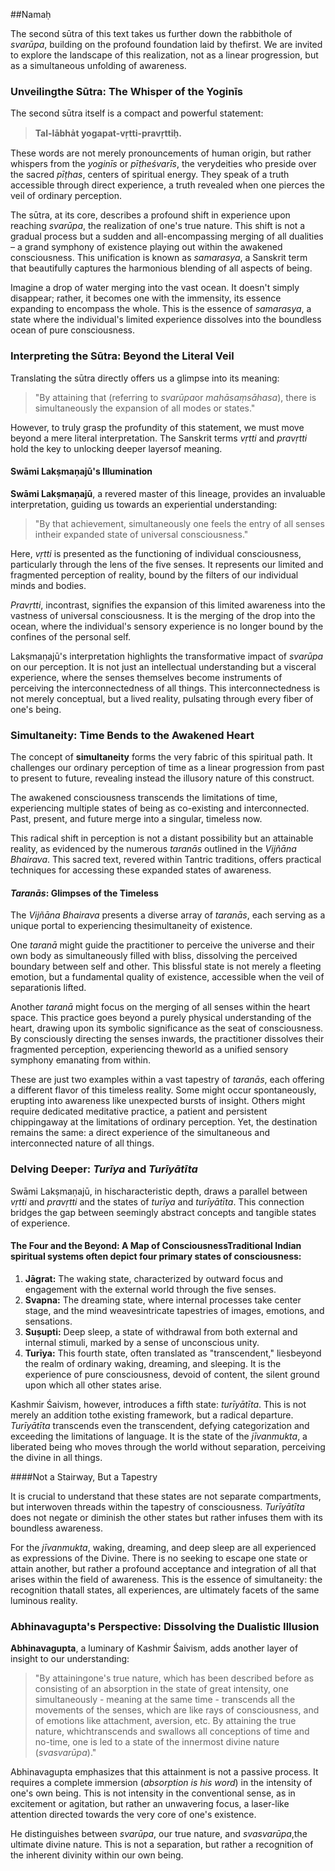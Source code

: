 ##Namaḥ

The second sūtra of this text takes us further down the rabbithole of *svarūpa*, building on the profound foundation laid by thefirst. We are invited to explore the landscape of this realization, not as a linear progression, but as a simultaneous unfolding of awareness.

### Unveilingthe Sūtra: The Whisper of the Yoginīs

The second sūtra itself is a compact and powerful statement:

> **Tal-lābha̍t yogapat-vṛtti-pravṛttiḥ.**

These words are not merely pronouncements of human origin, but rather whispers from the *yoginīs* or *pīṭheśvarīs*, the verydeities who preside over the sacred *pīṭhas*, centers of spiritual energy. They speak of a truth accessible through direct experience, a truth revealed when one pierces the veil of ordinary perception.

The sūtra, at its core, describes a profound shift in experience upon reaching *svarūpa*, the realization of one's true nature. This shift is not a gradual process but a sudden and all-encompassing merging of all dualities – a grand symphony of existence playing out within the awakened consciousness. This unification is known as *samarasya*, a Sanskrit term that beautifully captures the harmonious blending of all aspects of being.

Imagine a drop of water merging into the vast ocean. It doesn't simply disappear; rather, it becomes one with the immensity, its essence expanding to encompass the whole. This is the essence of *samarasya*, a state where the individual's limited experience dissolves into the boundless ocean of pure consciousness.

### Interpreting the Sūtra: Beyond the Literal Veil

Translating the sūtra directly offers us a glimpse into its meaning:

> "By attaining that (referring to *svarūpa*or *mahāsaṃsāhasa*), there is simultaneously the expansion of all modes or states."

However, to truly grasp the profundity of this statement, we must move beyond a mere literal interpretation. The Sanskrit terms *vṛtti* and *pravṛtti* hold the key to unlocking deeper layersof meaning.

#### Swāmi Lakṣmaṇajū's Illumination

**Swāmi Lakṣmaṇajū**, a revered master of this lineage, provides an invaluable interpretation, guiding us towards an experiential understanding:

> "By that achievement, simultaneously one feels the entry of all senses intheir expanded state of universal consciousness."

Here, *vṛtti* is presented as the functioning of individual consciousness, particularly through the lens of the five senses. It represents our limited and fragmented perception of reality, bound by the filters of our individual minds and bodies. 

*Pravṛtti*, incontrast, signifies the expansion of this limited awareness into the vastness of universal consciousness. It is the merging of the drop into the ocean, where the individual's sensory experience is no longer bound by the confines of the personal self.

Lakṣmaṇajū's interpretation highlights the transformative impact of *svarūpa* on our perception. It is not just an intellectual understanding but a visceral experience, where the senses themselves become instruments of perceiving the interconnectedness of all things. This interconnectedness is not merely conceptual, but a lived reality, pulsating through every fiber of one's being.

### Simultaneity: Time Bends to the Awakened Heart

The concept of **simultaneity** forms the very fabric of this spiritual path. It challenges our ordinary perception of time as a linear progression from past to present to future, revealing instead the illusory nature of this construct. 

The awakened consciousness transcends the limitations of time, experiencing multiple states of being as co-existing and interconnected. Past, present, and future merge into a singular, timeless now.

This radical shift in perception is not a distant possibility but an attainable reality, as evidenced by the numerous *taranās* outlined in the *Vijñāna Bhairava*. This sacred text, revered within Tantric traditions, offers practical techniques for accessing these expanded states of awareness.

#### *Taranās*: Glimpses of the Timeless

The *Vijñāna Bhairava* presents a diverse array of *taranās*, each serving as a unique portal to experiencing thesimultaneity of existence. 

One *taranā* might guide the practitioner to perceive the universe and their own body as simultaneously filled with bliss, dissolving the perceived boundary between self and other. This blissful state is not merely a fleeting emotion, but a fundamental quality of existence, accessible when the veil of separationis lifted.

Another *taranā* might focus on the merging of all senses within the heart space. This practice goes beyond a purely physical understanding of the heart, drawing upon its symbolic significance as the seat of consciousness. By consciously directing the senses inwards, the practitioner dissolves their fragmented perception, experiencing theworld as a unified sensory symphony emanating from within.

These are just two examples within a vast tapestry of *taranās*, each offering a different flavor of this timeless reality. Some might occur spontaneously, erupting into awareness like unexpected bursts of insight. Others might require dedicated meditative practice, a patient and persistent chippingaway at the limitations of ordinary perception. Yet, the destination remains the same: a direct experience of the simultaneous and interconnected nature of all things.

### Delving Deeper: *Turīya* and *Turīyātīta*

Swāmi Lakṣmaṇajū, in hischaracteristic depth, draws a parallel between *vṛtti* and *pravṛtti* and the states of *turīya* and *turīyātīta*. This connection bridges the gap between seemingly abstract concepts and tangible states of experience.

#### The Four and the Beyond: A Map of ConsciousnessTraditional Indian spiritual systems often depict four primary states of consciousness:

1. **Jāgrat:** The waking state, characterized by outward focus and engagement with the external world through the five senses. 
2. **Svapna:** The dreaming state, where internal processes take center stage, and the mind weavesintricate tapestries of images, emotions, and sensations.
3. **Suṣupti:** Deep sleep, a state of withdrawal from both external and internal stimuli, marked by a sense of unconscious unity.
4. **Turīya:** This fourth state, often translated as "transcendent," liesbeyond the realm of ordinary waking, dreaming, and sleeping. It is the experience of pure consciousness, devoid of content, the silent ground upon which all other states arise.

Kashmir Śaivism, however, introduces a fifth state: *turīyātīta*. This is not merely an addition tothe existing framework, but a radical departure. *Turīyātīta* transcends even the transcendent, defying categorization and exceeding the limitations of language. It is the state of the *jīvanmukta*, a liberated being who moves through the world without separation, perceiving the divine in all things.

####Not a Stairway, But a Tapestry

It is crucial to understand that these states are not separate compartments, but interwoven threads within the tapestry of consciousness. *Turīyātīta* does not negate or diminish the other states but rather infuses them with its boundless awareness.

For the *jīvanmukta*, waking, dreaming, and deep sleep are all experienced as expressions of the Divine. There is no seeking to escape one state or attain another, but rather a profound acceptance and integration of all that arises within the field of awareness. This is the essence of simultaneity: the recognition thatall states, all experiences, are ultimately facets of the same luminous reality.

### Abhinavagupta's Perspective: Dissolving the Dualistic Illusion

**Abhinavagupta**, a luminary of Kashmir Śaivism, adds another layer of insight to our understanding:

> "By attainingone's true nature, which has been described before as consisting of an absorption in the state of great intensity, one simultaneously - meaning at the same time - transcends all the movements of the senses, which are like rays of consciousness, and of emotions like attachment, aversion, etc. By attaining the true nature, whichtranscends and swallows all conceptions of time and no-time, one is led to a state of the innermost divine nature (*svasvarūpa*)."

Abhinavagupta emphasizes that this attainment is not a passive process. It requires a complete immersion (*absorption is his word*) in the intensity of one's own being. This is not intensity in the conventional sense, as in excitement or agitation, but rather an unwavering focus, a laser-like attention directed towards the very core of one's existence.

He distinguishes between *svarūpa*, our true nature, and *svasvarūpa*,the ultimate divine nature. This is not a separation, but rather a recognition of the inherent divinity within our own being.